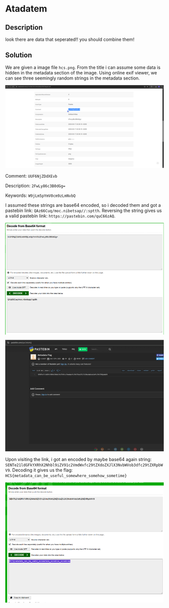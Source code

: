# Atadatem

## Description

look there are data that seperated!! you should combine them!

## Solution

We are given a image file `hcs.png`. From the title i can assume some data is hidden in the metadata section of the image. Using online exif viewer, we can see three seemingly random strings in the metadata section.

![exif](./exif.png)

Comment: `UUF6NjZDdXEvb`

Description: `2FwLy86c3B0dGg=`

Keywords: `W9jLm5pYmV0cm9zLmNvbQ`

I assumed these strings are base64 encoded, so i decoded them and got a pastebin link: `QAz66Cuq/moc.nibetsap//:sptth`. Reversing the string gives us a valid pastebin link: `https://pastebin.com/quC66zAQ`.

![base64](./base64.png)

![pastebin](./pastebin.png)

Upon visiting the link, i got an encoded by maybe base64 again string: `SENTe21ldGFkYXRhX2Nhbl9iZV91c2VmdWxfc29tZXdoZXJlX3NvbWVob3dfc29tZXRpbWV9`. Decoding it gives us the flag: `HCS{metadata_can_be_useful_somewhere_somehow_sometime}`

![flag](./flag.png)